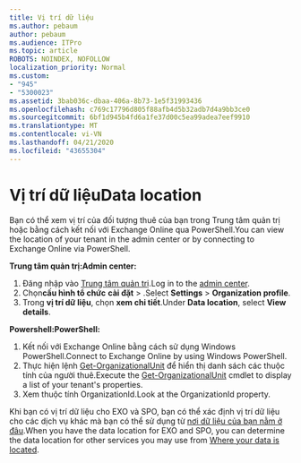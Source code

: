 ```yaml
---
title: Vị trí dữ liệu
ms.author: pebaum
author: pebaum
ms.audience: ITPro
ms.topic: article
ROBOTS: NOINDEX, NOFOLLOW
localization_priority: Normal
ms.custom:
- "945"
- "5300023"
ms.assetid: 3bab036c-dbaa-406a-8b73-1e5f31993436
ms.openlocfilehash: c769c17796d805f88afb4d5b32adb7d4a9bb3ce0
ms.sourcegitcommit: 6bf1d945b4fd6a1fe37d00c5ea99adea7eef9910
ms.translationtype: MT
ms.contentlocale: vi-VN
ms.lasthandoff: 04/21/2020
ms.locfileid: "43655304"
---
```

# <a name="data-location"></a><span data-ttu-id="56e6a-102">Vị trí dữ liệu</span><span class="sxs-lookup"><span data-stu-id="56e6a-102">Data location</span></span>

<span data-ttu-id="56e6a-103">Bạn có thể xem vị trí của đối tượng thuê của bạn trong Trung tâm quản trị hoặc bằng cách kết nối với Exchange Online qua PowerShell.</span><span class="sxs-lookup"><span data-stu-id="56e6a-103">You can view the location of your tenant in the admin center or by connecting to Exchange Online via PowerShell.</span></span>


<span data-ttu-id="56e6a-104">**Trung tâm quản trị:**</span><span class="sxs-lookup"><span data-stu-id="56e6a-104">**Admin center:**</span></span>
1. <span data-ttu-id="56e6a-105">Đăng nhập vào [Trung tâm quản trị](https://admin.microsoft.com/Adminportal/Home).</span><span class="sxs-lookup"><span data-stu-id="56e6a-105">Log in to the [admin center](https://admin.microsoft.com/Adminportal/Home).</span></span>
2. <span data-ttu-id="56e6a-106">Chọn**cấu hình tổ chức** **cài đặt** > .</span><span class="sxs-lookup"><span data-stu-id="56e6a-106">Select **Settings** > **Organization profile**.</span></span>
3. <span data-ttu-id="56e6a-107">Trong **vị trí dữ liệu**, chọn **xem chi tiết**.</span><span class="sxs-lookup"><span data-stu-id="56e6a-107">Under **Data location**, select **View details**.</span></span>


<span data-ttu-id="56e6a-108">**Powershell:**</span><span class="sxs-lookup"><span data-stu-id="56e6a-108">**PowerShell:**</span></span>
1. <span data-ttu-id="56e6a-109">Kết nối với Exchange Online bằng cách sử dụng Windows PowerShell.</span><span class="sxs-lookup"><span data-stu-id="56e6a-109">Connect to Exchange Online by using Windows PowerShell.</span></span>
2. <span data-ttu-id="56e6a-110">Thực hiện lệnh [Get-OrganizationalUnit](https://docs.microsoft.com/powershell/module/exchange/active-directory/get-organizationalunit) để hiển thị danh sách các thuộc tính của người thuê.</span><span class="sxs-lookup"><span data-stu-id="56e6a-110">Execute the [Get-OrganizationalUnit](https://docs.microsoft.com/powershell/module/exchange/active-directory/get-organizationalunit) cmdlet to display a list of your tenant's properties.</span></span> 
3. <span data-ttu-id="56e6a-111">Xem thuộc tính OrganizationId.</span><span class="sxs-lookup"><span data-stu-id="56e6a-111">Look at the OrganizationId property.</span></span>

<span data-ttu-id="56e6a-112">Khi bạn có vị trí dữ liệu cho EXO và SPO, bạn có thể xác định vị trí dữ liệu cho các dịch vụ khác mà bạn có thể sử dụng từ [nơi dữ liệu của bạn nằm ở đâu](https://products.office.com/where-is-your-data-located).</span><span class="sxs-lookup"><span data-stu-id="56e6a-112">When you have the data location for EXO and SPO, you can determine the data location for other services you may use from [Where your data is located](https://products.office.com/where-is-your-data-located).</span></span>